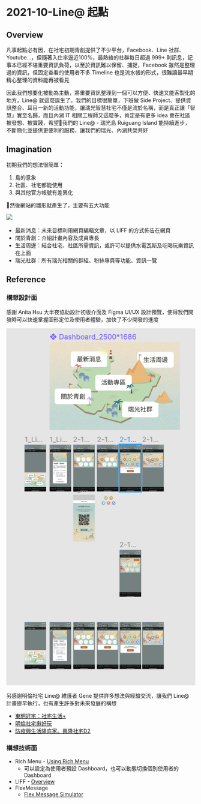 # 2021-10-Line@ 起點

## Overview

凡事起點必有因，在社宅初期青創提供了不少平台，Facebook、Line 社群、Youtube...，但隨著入住率逼近100%，最熱絡的社群每日超過 999+ 則訊息，記事本已經不堪重要資訊負荷，以至於資訊難以保留、捕捉，Facebook 雖然是整理過的資訊，但固定查看的使用者不多 Timeline 也是流水帳的形式，很難讓最早期精心整理的資料能再被看見

因此我們想要化被動為主動，將重要資訊整理到一個可以方便、快速又能客製化的地方，Line@ 就這麼誕生了。我們的目標很簡單，下班做 Side Project、提供資訊整合、耳目一新的活動功能，讓瑞光智慧社宅不僅是流於名稱，而是真正讓「智慧」實至名歸，而且內湖 IT 相關工程師又這麼多，肯定是有更多 idea 會在社區被發想、被實踐，希望我們的 Line@ - 瑞光島 Ruiguang Island 能持續進步，不斷簡化並提供更便利的服務，讓我們的瑞光、內湖共榮共好

## Imagination

初期我們的想法很簡單：

1. 島的意象
2. 社區、社宅都能使用
3. 與其他官方帳號有差異化

然後網站的雛形就產生了，主要有五大功能

![](/Archive/images/2021-10/dashboard.png)

* 最新消息：未來目標利用網頁編輯文章，以 LIFF 的方式佈告在網頁
* 關於青創：介紹計畫內容及成員專長
* 生活周邊：結合社宅、社區所需資訊，或許可以提供水電瓦斯及吃喝玩樂資訊在上面
* 瑞光社群：所有瑞光相關的群組、粉絲專頁等功能、資訊一覽

## Reference

### 構想設計面

感謝 Anita Hsu 大半夜協助設計初版介面及 Figma UI/UX 設計預覽，使得我們開發時可以快速掌握圖形定位及使用者體驗，加快了不少開發的進度

![](/Archive/images/2021-10/anitas_design.png)

另感謝明倫社宅 Line@ 維護者 Gene 提供許多想法與經驗交流，讓我們 Line@ 計畫提早執行，也有產生許多對未來發展的構想

* [東明好宅：社宅生活+](https://page.line.me/?accountId=204uofhd)
* [明倫社宅揪好玩](https://page.line.me/?accountId=017uxjud)
* [防疫興生活隆底家。興隆社宅D2](https://page.line.me/?accountId=204uofhd?accountId=xgf6953e)

### 構想技術面

* Rich Menu - [Using Rich Menu](https://developers.line.biz/en/docs/messaging-api/using-rich-menus/)
    * 可以設定為使用者預設 Dashboard，也可以動態切換個別使用者的 Dashboard
* LIFF - [Overview](https://developers.line.biz/en/docs/liff/overview/)
* FlexMessage
    * [Flex Message Simulator](https://developers.line.biz/flex-simulator/?status=success)